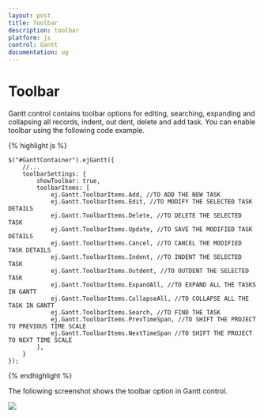 ```yaml
---
layout: post
title: Toolbar
description: toolbar
platform: js
control: Gantt
documentation: ug
---
```


# Toolbar

Gantt control contains toolbar options for editing, searching, expanding and collapsing all records, indent, out dent, delete and add task. You can enable toolbar using the following code example.

{% highlight js %}

    $("#GanttContainer").ejGantt({
        //...
        toolbarSettings: {
            showToolbar: true,
            toolbarItems: [
                ej.Gantt.ToolbarItems.Add, //TO ADD THE NEW TASK 
                ej.Gantt.ToolbarItems.Edit, //TO MODIFY THE SELECTED TASK DETAILS
                ej.Gantt.ToolbarItems.Delete, //TO DELETE THE SELECTED TASK
                ej.Gantt.ToolbarItems.Update, //TO SAVE THE MODIFIED TASK DETAILS
                ej.Gantt.ToolbarItems.Cancel, //TO CANCEL THE MODIFIED TASK DETAILS
                ej.Gantt.ToolbarItems.Indent, //TO INDENT THE SELECTED TASK 
                ej.Gantt.ToolbarItems.Outdent, //TO OUTDENT THE SELECTED TASK
                ej.Gantt.ToolbarItems.ExpandAll, //TO EXPAND ALL THE TASKS IN GANTT
                ej.Gantt.ToolbarItems.CollapseAll, //TO COLLAPSE ALL THE TASK IN GANTT
                ej.Gantt.ToolbarItems.Search, //TO FIND THE TASK
                ej.Gantt.ToolbarItems.PrevTimeSpan, //TO SHIFT THE PROJECT TO PREVIOUS TIME SCALE
                ej.Gantt.ToolbarItems.NextTimeSpan //TO SHIFT THE PROJECT TO NEXT TIME SCALE
            ],
        }
    });


{% endhighlight %}

The following screenshot shows the toolbar option in Gantt control.

![]("/js/Gantt/Toolbar_images/Toolbar_img1.png")

